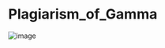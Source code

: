 # Plagiarism_of_Gamma

![image](https://github.com/user-attachments/assets/6565bcb3-21cd-413c-bcb5-f73bbcc3456d)
